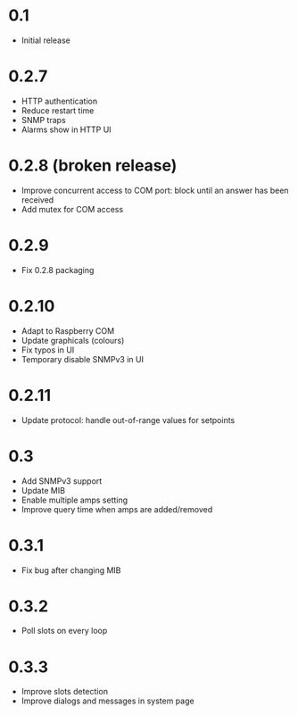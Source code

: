 # 0.1

* Initial release

# 0.2.7

* HTTP authentication
* Reduce restart time
* SNMP traps
* Alarms show in HTTP UI

# 0.2.8 (broken release)

* Improve concurrent access to COM port:
  block until an answer has been received
* Add mutex for COM access

# 0.2.9

* Fix 0.2.8 packaging

# 0.2.10

* Adapt to Raspberry COM
* Update graphicals (colours)
* Fix typos in UI
* Temporary disable SNMPv3 in UI

# 0.2.11

* Update protocol: handle out-of-range values for setpoints

# 0.3

* Add SNMPv3 support
* Update MIB
* Enable multiple amps setting
* Improve query time when amps are added/removed

# 0.3.1

* Fix bug after changing MIB

# 0.3.2

* Poll slots on every loop

# 0.3.3

* Improve slots detection
* Improve dialogs and messages in system page
